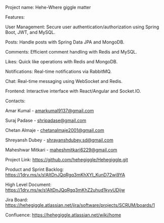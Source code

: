 Project name: Hehe-Where giggle matter


Features:

User Management: Secure user authentication/authorization using Spring Boot, JWT, and MySQL.

Posts: Handle posts with Spring Data JPA and MongoDB.

Comments: Efficient comment handling with Redis and MySQL.

Likes: Quick like operations with Redis and MongoDB.

Notifications: Real-time notifications via RabbitMQ.

Chat: Real-time messaging using WebSocket and Redis.

Frontend: Interactive interface with React/Angular and Socket.IO.


Contacts:

Amar Kumal - amarkumal9137@gmail.com

Suraj Padase - shripadase@gmail.com

Chetan Almaje - chetanalmaje2001@gmail.com

Shreyansh Dubey - shrayanshdubey.sd@gmail.com 

Maheshwar Mitkari - maheshmitkari6229@gmail.com

Project Link: https://github.com/hehegiggle/Hehegiggle.git

Product and Sprint Backlog:  https://1drv.ms/x/s!AltDnJQqRgq3mKhXYI_KunD72wj9YA

High Level Document: https://1drv.ms/w/s!AltDnJQqRgq3mKhZ2uhud1kyvUDijw

Jira Board:  https://hehegiggle.atlassian.net/jira/software/projects/SCRUM/boards/1

Confluence: https://hehegiggle.atlassian.net/wiki/home

